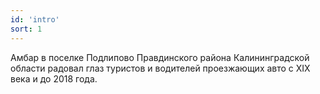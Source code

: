 ```yaml
---
id: 'intro'
sort: 1
---
```


Амбар в поселке Подлипово Правдинского района Калининградской области радовал глаз туристов и водителей проезжающих авто с XIX века и до 2018 года.
